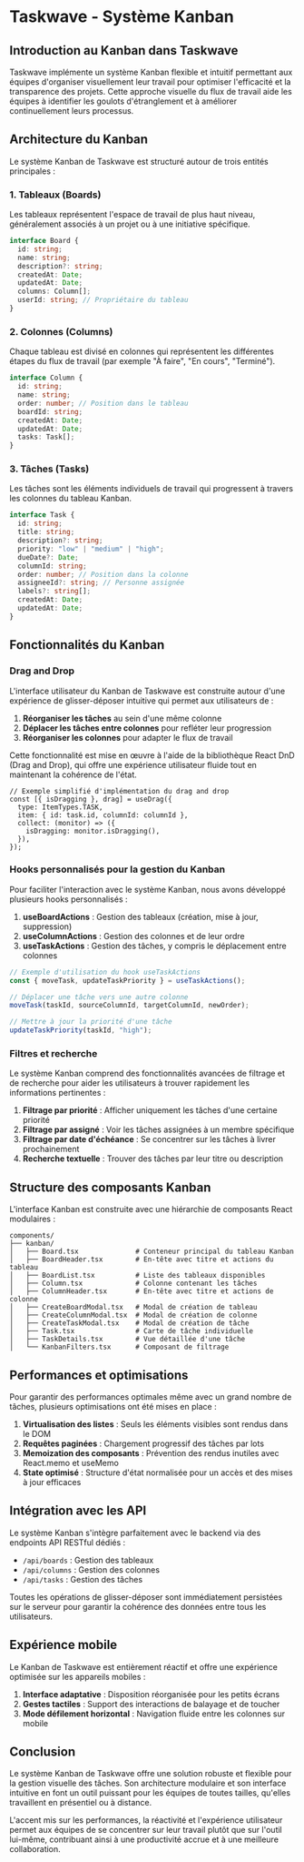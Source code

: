 # Taskwave - Système Kanban

## Introduction au Kanban dans Taskwave

Taskwave implémente un système Kanban flexible et intuitif permettant aux équipes d'organiser visuellement leur travail pour optimiser l'efficacité et la transparence des projets. Cette approche visuelle du flux de travail aide les équipes à identifier les goulots d'étranglement et à améliorer continuellement leurs processus.

## Architecture du Kanban

Le système Kanban de Taskwave est structuré autour de trois entités principales :

### 1. Tableaux (Boards)

Les tableaux représentent l'espace de travail de plus haut niveau, généralement associés à un projet ou à une initiative spécifique.

```typescript
interface Board {
  id: string;
  name: string;
  description?: string;
  createdAt: Date;
  updatedAt: Date;
  columns: Column[];
  userId: string; // Propriétaire du tableau
}
```

### 2. Colonnes (Columns)

Chaque tableau est divisé en colonnes qui représentent les différentes étapes du flux de travail (par exemple "À faire", "En cours", "Terminé").

```typescript
interface Column {
  id: string;
  name: string;
  order: number; // Position dans le tableau
  boardId: string;
  createdAt: Date;
  updatedAt: Date;
  tasks: Task[];
}
```

### 3. Tâches (Tasks)

Les tâches sont les éléments individuels de travail qui progressent à travers les colonnes du tableau Kanban.

```typescript
interface Task {
  id: string;
  title: string;
  description?: string;
  priority: "low" | "medium" | "high";
  dueDate?: Date;
  columnId: string;
  order: number; // Position dans la colonne
  assigneeId?: string; // Personne assignée
  labels?: string[];
  createdAt: Date;
  updatedAt: Date;
}
```

## Fonctionnalités du Kanban

### Drag and Drop

L'interface utilisateur du Kanban de Taskwave est construite autour d'une expérience de glisser-déposer intuitive qui permet aux utilisateurs de :

1. **Réorganiser les tâches** au sein d'une même colonne
2. **Déplacer les tâches entre colonnes** pour refléter leur progression
3. **Réorganiser les colonnes** pour adapter le flux de travail

Cette fonctionnalité est mise en œuvre à l'aide de la bibliothèque React DnD (Drag and Drop), qui offre une expérience utilisateur fluide tout en maintenant la cohérence de l'état.

```tsx
// Exemple simplifié d'implémentation du drag and drop
const [{ isDragging }, drag] = useDrag({
  type: ItemTypes.TASK,
  item: { id: task.id, columnId: columnId },
  collect: (monitor) => ({
    isDragging: monitor.isDragging(),
  }),
});
```

### Hooks personnalisés pour la gestion du Kanban

Pour faciliter l'interaction avec le système Kanban, nous avons développé plusieurs hooks personnalisés :

1. **useBoardActions** : Gestion des tableaux (création, mise à jour, suppression)
2. **useColumnActions** : Gestion des colonnes et de leur ordre
3. **useTaskActions** : Gestion des tâches, y compris le déplacement entre colonnes

```typescript
// Exemple d'utilisation du hook useTaskActions
const { moveTask, updateTaskPriority } = useTaskActions();

// Déplacer une tâche vers une autre colonne
moveTask(taskId, sourceColumnId, targetColumnId, newOrder);

// Mettre à jour la priorité d'une tâche
updateTaskPriority(taskId, "high");
```

### Filtres et recherche

Le système Kanban comprend des fonctionnalités avancées de filtrage et de recherche pour aider les utilisateurs à trouver rapidement les informations pertinentes :

1. **Filtrage par priorité** : Afficher uniquement les tâches d'une certaine priorité
2. **Filtrage par assigné** : Voir les tâches assignées à un membre spécifique
3. **Filtrage par date d'échéance** : Se concentrer sur les tâches à livrer prochainement
4. **Recherche textuelle** : Trouver des tâches par leur titre ou description

## Structure des composants Kanban

L'interface Kanban est construite avec une hiérarchie de composants React modulaires :

```
components/
├── kanban/
│   ├── Board.tsx              # Conteneur principal du tableau Kanban
│   ├── BoardHeader.tsx        # En-tête avec titre et actions du tableau
│   ├── BoardList.tsx          # Liste des tableaux disponibles
│   ├── Column.tsx             # Colonne contenant les tâches
│   ├── ColumnHeader.tsx       # En-tête avec titre et actions de colonne
│   ├── CreateBoardModal.tsx   # Modal de création de tableau
│   ├── CreateColumnModal.tsx  # Modal de création de colonne
│   ├── CreateTaskModal.tsx    # Modal de création de tâche
│   ├── Task.tsx               # Carte de tâche individuelle
│   ├── TaskDetails.tsx        # Vue détaillée d'une tâche
│   └── KanbanFilters.tsx      # Composant de filtrage
```

## Performances et optimisations

Pour garantir des performances optimales même avec un grand nombre de tâches, plusieurs optimisations ont été mises en place :

1. **Virtualisation des listes** : Seuls les éléments visibles sont rendus dans le DOM
2. **Requêtes paginées** : Chargement progressif des tâches par lots
3. **Memoization des composants** : Prévention des rendus inutiles avec React.memo et useMemo
4. **State optimisé** : Structure d'état normalisée pour un accès et des mises à jour efficaces

## Intégration avec les API

Le système Kanban s'intègre parfaitement avec le backend via des endpoints API RESTful dédiés :

- `/api/boards` : Gestion des tableaux
- `/api/columns` : Gestion des colonnes
- `/api/tasks` : Gestion des tâches

Toutes les opérations de glisser-déposer sont immédiatement persistées sur le serveur pour garantir la cohérence des données entre tous les utilisateurs.

## Expérience mobile

Le Kanban de Taskwave est entièrement réactif et offre une expérience optimisée sur les appareils mobiles :

1. **Interface adaptative** : Disposition réorganisée pour les petits écrans
2. **Gestes tactiles** : Support des interactions de balayage et de toucher
3. **Mode défilement horizontal** : Navigation fluide entre les colonnes sur mobile

## Conclusion

Le système Kanban de Taskwave offre une solution robuste et flexible pour la gestion visuelle des tâches. Son architecture modulaire et son interface intuitive en font un outil puissant pour les équipes de toutes tailles, qu'elles travaillent en présentiel ou à distance.

L'accent mis sur les performances, la réactivité et l'expérience utilisateur permet aux équipes de se concentrer sur leur travail plutôt que sur l'outil lui-même, contribuant ainsi à une productivité accrue et à une meilleure collaboration.
